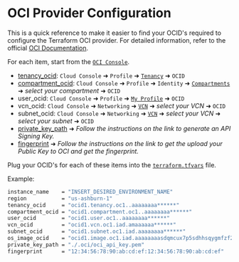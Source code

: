 # OCI Provider Configuration

This is a quick reference to make it easier to find your OCID's required to configure the Terraform OCI provider. For detailed information, refer to the official [OCI Documentation](https://docs.oracle.com/en-us/iaas/Content/API/SDKDocs/terraformproviderconfiguration.htm).

For each item, start from the [`OCI Console`](https://cloud.oracle.com).

- [tenancy_ocid](https://docs.oracle.com/en-us/iaas/Content/GSG/Tasks/contactingsupport_topic-Finding_Your_Tenancy_OCID_Oracle_Cloud_Identifier.htm): `Cloud Console` ➜ `Profile` ➜ [`Tenancy`](https://cloud.oracle.com/tenancy) ➜ `OCID`
- [compartment_ocid](https://docs.oracle.com/en-us/iaas/Content/GSG/Tasks/contactingsupport_topic-Finding_the_OCID_of_a_Compartment.htm): `Cloud Console` ➜ `Profile` ➜ `Identity` ➜ [`Compartments`](https://cloud.oracle.com/identity/compartments) ➜ *select your compartment* ➜ `OCID`
- user_ocid: `Cloud Console` ➜ `Profile` ➜ [`My Profile`](https://cloud.oracle.com/identity/users) ➜ `OCID`
- vcn_ocid: `Cloud Console` ➜ `Networking` ➜ [`VCN`](https://cloud.oracle.com/networking/vcns) ➜ *select your VCN* ➜ `OCID`
- subnet_ocid: `Cloud Console` ➜ `Networking` ➜ [`VCN`](https://cloud.oracle.com/networking/vcns) ➜ *select your VCN* ➜ *select your subnet* ➜ `OCID`
- [private_key_path](https://docs.oracle.com/en-us/iaas/Content/API/Concepts/apisigningkey.htm#two) ➜ *Follow the instructions on the link to generate an API Signing Key.*
- [fingerprint](https://docs.oracle.com/en-us/iaas/Content/API/Concepts/apisigningkey.htm#three) ➜ *Follow the instructions on the link to get the upload your Public Key to OCI and get the fingerprint.*

Plug your OCID's for each of these items into the [`terraform.tfvars`](./terraform.tfvars.sample) file.

Example:

```bash
instance_name    = "INSERT_DESIRED_ENVIRONMENT_NAME"
region           = "us-ashburn-1"
tenancy_ocid     = "ocid1.tenancy.oc1..aaaaaaaa******"
compartment_ocid = "ocid1.compartment.oc1..aaaaaaaa******"
user_ocid        = "ocid1.user.oc1..aaaaaaaa******"
vcn_ocid         = "ocid1.vcn.oc1.iad.amaaaaaa******"
subnet_ocid      = "ocid1.subnet.oc1.iad.aaaaaaaa******"
os_image_ocid    = "ocid1.image.oc1.iad.aaaaaaaasdqmcux7p5sdhhsqygmfzf2n6smemihykfv4bv7qh4235zre75da"
private_key_path = "./.oci/oci_api_key.pem"
fingerprint      = "12:34:56:78:90:ab:cd:ef:12:34:56:78:90:ab:cd:ef"
```
